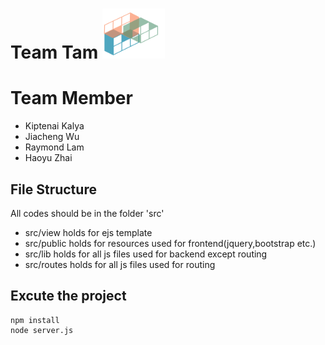 # Team Tam <img src='./views/images/logo.png' width='100px' height='80px'>

# Team Member
* Kiptenai Kalya
* Jiacheng Wu
* Raymond Lam
* Haoyu Zhai

## File Structure
All codes should be in the folder 'src' <br>
* src/view holds for ejs template
* src/public holds for resources used for frontend(jquery,bootstrap etc.)
* src/lib holds for all js files used for backend except routing
* src/routes holds for all js files used for routing

## Excute the project
```
npm install
node server.js
```
